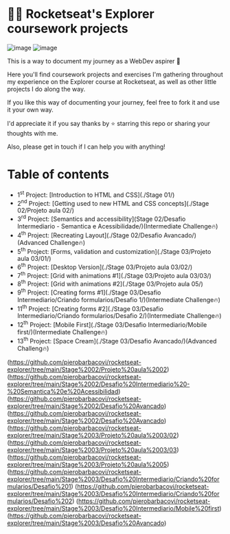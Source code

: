 # 👨‍🚀 Rocketseat's Explorer coursework projects

![image](https://user-images.githubusercontent.com/79809594/167693803-de0b5f6f-3977-417b-b190-87116653b61c.png)     ![image](https://user-images.githubusercontent.com/79809594/167693866-2563ec59-9eff-40bc-bfd4-ebd6dec0edd4.png)


This is a way to document my journey as a WebDev aspirer 🚀

Here you'll find coursework projects and exercises I'm gathering throughout my experience on the Explorer course at Rocketseat, as well as other little projects I do along the way.

If you like this way of documenting your journey, feel free to fork it and use it your own way.

I'd appreciate it if you say thanks by ⭐ starring this repo or sharing your thoughts with me.

Also, please get in touch if I can help you with anything!

# Table of contents

- 1<sup>st</sup> Project: [Introduction to HTML and CSS](./Stage 01/)
- 2<sup>nd</sup> Project: [Getting used to new HTML and CSS concepts](./Stage 02/Projeto aula 02/)
- 3<sup>rd</sup> Project: [Semantics and accessibility](Stage 02/Desafio Intermediario - Semantica e Acessibilidade/)(Intermediate Challenge🔥)
- 4<sup>th</sup> Project: [Recreating Layout](./Stage 02/Desafio Avancado/)(Advanced Challenge🔥)
- 5<sup>th</sup> Project: [Forms, validation and customization](./Stage 03/Projeto aula 03/01/)
- 6<sup>th</sup> Project: [Desktop Version](./Stage 03/Projeto aula 03/02/)
- 7<sup>th</sup> Project: [Grid with animations #1](./Stage 03/Projeto aula 03/03/)
- 8<sup>th</sup> Project: [Grid with animations #2](./Stage 03/Projeto aula 05/)
- 9<sup>th</sup> Project: [Creating forms #1](./Stage 03/Desafio Intermediario/Criando formularios/Desafio 1/)(Intermediate Challenge🔥)
- 11<sup>th</sup> Project: [Creating forms #2](./Stage 03/Desafio Intermediario/Criando formularios/Desafio 2/)(Intermediate Challenge🔥)
- 12<sup>th</sup> Project: [Mobile First](./Stage 03/Desafio Intermediario/Mobile first/)(Intermediate Challenge🔥)
- 13<sup>th</sup> Project: [Space Cream](./Stage 03/Desafio Avancado/)(Advanced Challeng🔥)

(https://github.com/pierobarbacovi/rocketseat-explorer/tree/main/Stage%2002/Projeto%20aula%2002)
(https://github.com/pierobarbacovi/rocketseat-explorer/tree/main/Stage%2002/Desafio%20Intermediario%20-%20Semantica%20e%20Acessibilidad)
(https://github.com/pierobarbacovi/rocketseat-explorer/tree/main/Stage%2002/Desafio%20Avancado)
(https://github.com/pierobarbacovi/rocketseat-explorer/tree/main/Stage%2002/Desafio%20Avancado)
(https://github.com/pierobarbacovi/rocketseat-explorer/tree/main/Stage%2003/Projeto%20aula%2003/02)
(https://github.com/pierobarbacovi/rocketseat-explorer/tree/main/Stage%2003/Projeto%20aula%2003/03)
(https://github.com/pierobarbacovi/rocketseat-explorer/tree/main/Stage%2003/Projeto%20aula%2005)
(https://github.com/pierobarbacovi/rocketseat-explorer/tree/main/Stage%2003/Desafio%20Intermediario/Criando%20formularios/Desafio%201)
(https://github.com/pierobarbacovi/rocketseat-explorer/tree/main/Stage%2003/Desafio%20Intermediario/Criando%20formularios/Desafio%202)
(https://github.com/pierobarbacovi/rocketseat-explorer/tree/main/Stage%2003/Desafio%20Intermediario/Mobile%20first)
(https://github.com/pierobarbacovi/rocketseat-explorer/tree/main/Stage%2003/Desafio%20Avancado)

